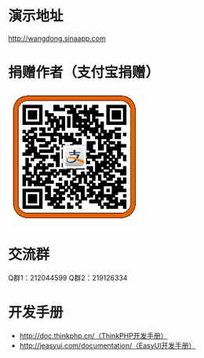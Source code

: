 # 演示地址
http://wangdong.sinaapp.com

# 捐赠作者（支付宝捐赠）
![支付宝捐赠](Public/static/img/alipay.jpg)

# 交流群
Q群1：212044599 Q群2：219126334

# 开发手册
- http://doc.thinkphp.cn/（ThinkPHP开发手册）
- http://jeasyui.com/documentation/（EasyUI开发手册）